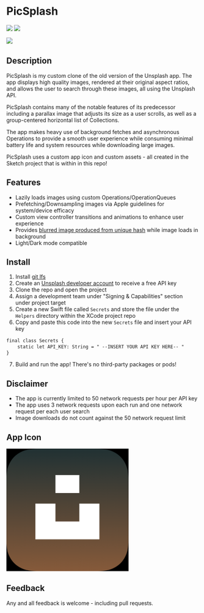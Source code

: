 # PicSplash

<p>
  <img src="https://img.shields.io/badge/iOS-13.0+-blue.svg" />
  <img src="https://img.shields.io/badge/Swift-5.0-brightgreen.svg" />
</p>


<img src="PicSplash.gif" height="640">


## Description

PicSplash is my custom clone of the old version of the Unsplash app. The app displays high quality images, rendered at their 
original aspect ratios, and allows the user to search through these images, all using the Unsplash API. 

PicSplash contains many of the notable features of its predecessor including a parallax image that adjusts its size as a user scrolls, 
as well as a group-centered horizontal list of Collections.

The app makes heavy use of background fetches and asynchronous Operations to provide a smooth user experience while consuming minimal 
battery life and system resources while downloading large images.

PicSplash uses a custom app icon and custom assets - all created in the Sketch project that is within in this repo!


## Features

- Lazily loads images using custom Operations/OperationQueues
- Prefetching/Downsampling images via Apple guidelines for system/device efficacy
- Custom view controller transitions and animations to enhance user experience
- Provides [blurred image produced from unique hash](https://github.com/woltapp/blurhash) while image loads in background
- Light/Dark mode compatible


## Install

1. Install [git lfs](https://www.atlassian.com/git/tutorials/git-lfs#installing-git-lfs)
2. Create an [Unsplash developer account](https://unsplash.com/developers) to receive a free API key
3. Clone the repo and open the project
4. Assign a development team under "Signing & Capabilities" section under project target
5. Create a new Swift file called `Secrets` and store the file under the `Helpers` directory within the XCode project repo
6. Copy and paste this code into the new `Secrets` file and insert your API key

```
final class Secrets {
	static let API_KEY: String = " --INSERT YOUR API KEY HERE-- "
}
```

7. Build and run the app! There's no third-party packages or pods!


## Disclaimer

- The app is currently limited to 50 network requests per hour per API key
- The app uses 3 network requests upon each run and one network request per each user search
- Image downloads do not count against the 50 network request limit


## App Icon

<img src="PicSplash.png" height="320">


## Feedback

Any and all feedback is welcome - including pull requests.
